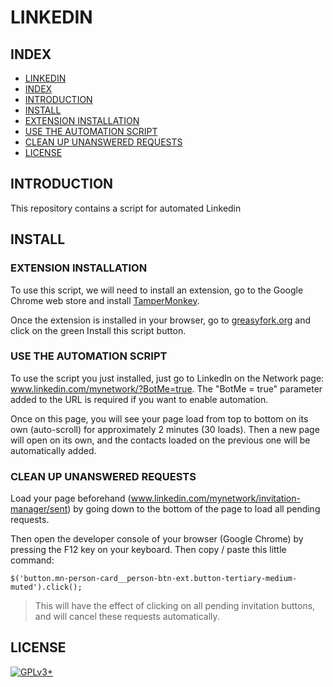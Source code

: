 # LINKEDIN

## INDEX

  - [LINKEDIN](#linkedin)
  - [INDEX](#index)
  - [INTRODUCTION](#introduction)
  - [INSTALL](#install)
  - [EXTENSION INSTALLATION](#extension-installation)
  - [USE THE AUTOMATION SCRIPT](#use-the-automation-script)
  - [CLEAN UP UNANSWERED REQUESTS](#clean-up-unanswered-requests)
  - [LICENSE](#license)

## INTRODUCTION

This repository contains a script for automated Linkedin

## INSTALL

### EXTENSION INSTALLATION

To use this script, we will need to install an extension, go to the Google Chrome web store and install [TamperMonkey](https://chrome.google.com/webstore/detail/tampermonkey/dhdgffkkebhmkfjojejmpbldmpobfkfo).

Once the extension is installed in your browser, go to [greasyfork.org](greasyfork.org/…/26829-add-all-linkedin-users-for-2017-version) and click on the green Install this script button.

### USE THE AUTOMATION SCRIPT

To use the script you just installed, just go to LinkedIn on the Network page: www.linkedin.com/mynetwork/?BotMe=true. The "BotMe = true" parameter added to the URL is required if you want to enable automation.

Once on this page, you will see your page load from top to bottom on its own (auto-scroll) for approximately 2 minutes (30 loads). Then a new page will open on its own, and the contacts loaded on the previous one will be automatically added.

### CLEAN UP UNANSWERED REQUESTS

Load your page beforehand (www.linkedin.com/mynetwork/invitation-manager/sent) by going down to the bottom of the page to load all pending requests.

Then open the developer console of your browser (Google Chrome) by pressing the F12 key on your keyboard. Then copy / paste this little command:

```$('button.mn-person-card__person-btn-ext.button-tertiary-medium-muted').click();```

>This will have the effect of clicking on all pending invitation buttons, and will cancel these requests automatically.

## LICENSE

[![GPLv3+](http://gplv3.fsf.org/gplv3-127x51.png)](https://gitlab.com/oda-alexandre/linkedin/blob/master/LICENSE)
